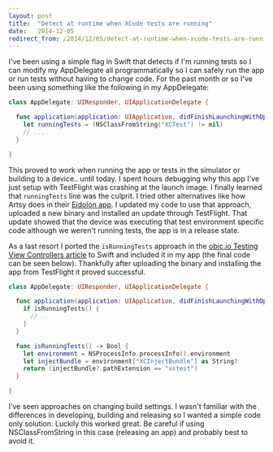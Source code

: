 ```yaml
---
layout: post
title:  "Detect at runtime when XCode tests are running"
date:   2014-12-05
redirect_from: /2014/12/05/detect-at-runtime-when-xcode-tests-are-running/
---
```


I've been using a simple flag in Swift that detects if I'm running tests so I can modify my AppDelegate all programmatically so I can safely run the app or run tests without having to change code. For the past month or so I've been using something like the following in my AppDelegate:

```swift
class AppDelegate: UIResponder, UIApplicationDelegate {

  func application(application: UIApplication, didFinishLaunchingWithOptions launchOptions: [NSObject: AnyObject]?) -> Bool {
    let runningTests = (NSClassFromString("XCTest") != nil)
    // ...
  }

}
```

This proved to work when running the app or tests in the simulator or building to a device.. until today. I spent hours debugging why this app I've just setup with TestFlight was crashing at the launch image. I finally learned that `runningTests` line was the culprit. I tried other alternatives like how Artsy does in their [Eidolon app](https://github.com/artsy/eidolon). I updated my code to use that approach, uploaded a new binary and installed an update through TestFlight. That update showed that the device was executing that test environment specific code although we weren't running tests, the app is in a release state.

As a last resort I ported the `isRunningTests` approach in the [objc.io Testing View Controllers article](http://www.objc.io/issue-1/testing-view-controllers.html) to Swift and included it in my app (the final code can be seen below). Thankfully after uploading the binary and installing the app from TestFlight it proved successful.

```swift
class AppDelegate: UIResponder, UIApplicationDelegate {

  func application(application: UIApplication, didFinishLaunchingWithOptions launchOptions: [NSObject: AnyObject]?) -> Bool {
    if isRunningTests() {
      // ..
    }
  }

  func isRunningTests() -> Bool {
    let environment = NSProcessInfo.processInfo().environment
    let injectBundle = environment["XCInjectBundle"] as String?
    return (injectBundle?.pathExtension == "xctest")
  }

}
```

I've seen approaches on changing build settings. I wasn't familiar with the differences in developing, building and releasing so I wanted a simple code only solution. Luckily this worked great. Be careful if using NSClassFromString in this case (releasing an app) and probably best to avoid it.
